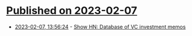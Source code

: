 # [Published on 2023-02-07](index.md)

* [2023-02-07, 13:56:24](https://news.ycombinator.com/item?id=34692749) - [Show HN: Database of VC investment memos](https://www.vcinsights.co/)
